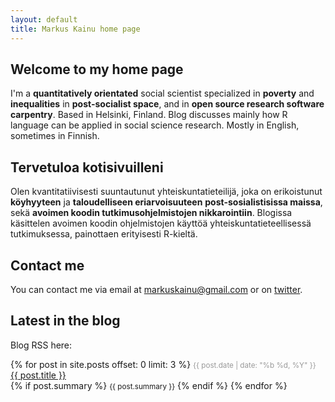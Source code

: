 ```yaml
---
layout: default
title: Markus Kainu home page
---
```


Welcome to my home page
------------------

I'm a **quantitatively orientated** social scientist specialized in **poverty** and **inequalities** in **post-socialist space**, and in **open source research software carpentry**. Based in Helsinki, Finland. Blog discusses mainly how R language can be applied in social science research. Mostly in English, sometimes in Finnish.

Tervetuloa kotisivuilleni
------------------

Olen kvantitatiivisesti suuntautunut yhteiskuntatieteilijä, joka on erikoistunut **köyhyyteen** ja **taloudelliseen eriarvoisuuteen** **post-sosialistisissa maissa**, sekä **avoimen koodin tutkimusohjelmistojen nikkarointiin**. Blogissa käsittelen avoimen koodin ohjelmistojen käyttöä yhteiskuntatieteellisessä tutkimuksessa, painottaen erityisesti R-kieltä.

Contact me
------------------

You can contact me via email at <a href="mailto:markuskainu@gmail.com">markuskainu@gmail.com</a> or on <a href="http://twitter.com/muuankarski">twitter</a>.

Latest in the blog
-------------------

Blog RSS here: <a title="blog RSS" href="http://markuskainu.fi/blog/feed.xml">
                    <i class="icon-rss"></i></a>

<div id="posts">
    {% for post in site.posts offset: 0 limit: 3 %}
        <small style="color: #999;">{{ post.date | date: "%b %d, %Y" }}</small> 
        <a href="{{ post.url }}">{{ post.title }}</a>
        <br />
        {% if post.summary %}
            <small>{{ post.summary }}</small>
        {% endif %}
    {% endfor %}
    </div>


